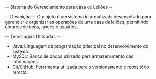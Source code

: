 -- Sistema do Gerenciamento para casa de Leilões --

-- Descrição --
O projeto é um sistema informatizado desenvolvido para gerenciar e organizar as operações de uma casa de leilões, permitindo controle de itens, lances e usuários. 

-- Tecnologias Utilizadas --
- Java: Linguagem de programação principal no desenvolvimento do sistema.
- MySQL: Banco de dados utilizado para armazenamento das informações.
- Git/GitHub: Ferramenta utilizada para o versionamento e repositório remoto.
